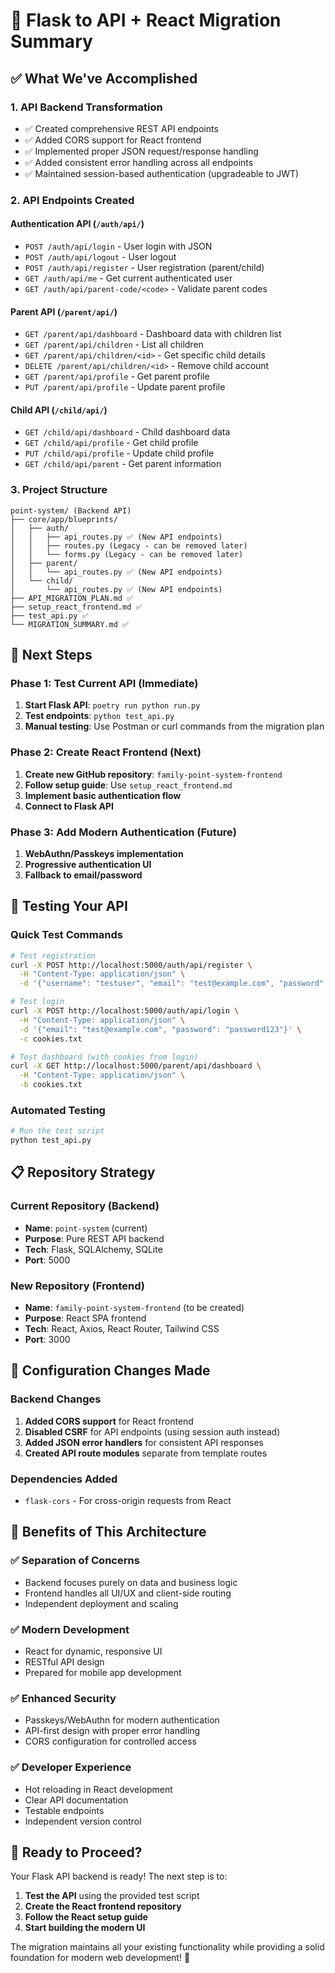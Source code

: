 # 🚀 Flask to API + React Migration Summary

## ✅ What We've Accomplished

### 1. **API Backend Transformation**
- ✅ Created comprehensive REST API endpoints
- ✅ Added CORS support for React frontend
- ✅ Implemented proper JSON request/response handling
- ✅ Added consistent error handling across all endpoints
- ✅ Maintained session-based authentication (upgradeable to JWT)

### 2. **API Endpoints Created**

#### Authentication API (`/auth/api/`)
- `POST /auth/api/login` - User login with JSON
- `POST /auth/api/logout` - User logout
- `POST /auth/api/register` - User registration (parent/child)
- `GET /auth/api/me` - Get current authenticated user
- `GET /auth/api/parent-code/<code>` - Validate parent codes

#### Parent API (`/parent/api/`)
- `GET /parent/api/dashboard` - Dashboard data with children list
- `GET /parent/api/children` - List all children
- `GET /parent/api/children/<id>` - Get specific child details
- `DELETE /parent/api/children/<id>` - Remove child account
- `GET /parent/api/profile` - Get parent profile
- `PUT /parent/api/profile` - Update parent profile

#### Child API (`/child/api/`)
- `GET /child/api/dashboard` - Child dashboard data
- `GET /child/api/profile` - Get child profile
- `PUT /child/api/profile` - Update child profile
- `GET /child/api/parent` - Get parent information

### 3. **Project Structure**
```
point-system/ (Backend API)
├── core/app/blueprints/
│   ├── auth/
│   │   ├── api_routes.py ✅ (New API endpoints)
│   │   ├── routes.py (Legacy - can be removed later)
│   │   └── forms.py (Legacy - can be removed later)
│   ├── parent/
│   │   └── api_routes.py ✅ (New API endpoints)
│   └── child/
│       └── api_routes.py ✅ (New API endpoints)
├── API_MIGRATION_PLAN.md ✅
├── setup_react_frontend.md ✅
├── test_api.py ✅
└── MIGRATION_SUMMARY.md ✅
```

## 🔄 Next Steps

### Phase 1: Test Current API (Immediate)
1. **Start Flask API**: `poetry run python run.py`
2. **Test endpoints**: `python test_api.py`
3. **Manual testing**: Use Postman or curl commands from the migration plan

### Phase 2: Create React Frontend (Next)
1. **Create new GitHub repository**: `family-point-system-frontend`
2. **Follow setup guide**: Use `setup_react_frontend.md`
3. **Implement basic authentication flow**
4. **Connect to Flask API**

### Phase 3: Add Modern Authentication (Future)
1. **WebAuthn/Passkeys implementation**
2. **Progressive authentication UI**
3. **Fallback to email/password**

## 🧪 Testing Your API

### Quick Test Commands
```bash
# Test registration
curl -X POST http://localhost:5000/auth/api/register \
  -H "Content-Type: application/json" \
  -d '{"username": "testuser", "email": "test@example.com", "password": "password123", "role": "parent"}'

# Test login
curl -X POST http://localhost:5000/auth/api/login \
  -H "Content-Type: application/json" \
  -d '{"email": "test@example.com", "password": "password123"}' \
  -c cookies.txt

# Test dashboard (with cookies from login)
curl -X GET http://localhost:5000/parent/api/dashboard \
  -H "Content-Type: application/json" \
  -b cookies.txt
```

### Automated Testing
```bash
# Run the test script
python test_api.py
```

## 📋 Repository Strategy

### Current Repository (Backend)
- **Name**: `point-system` (current)
- **Purpose**: Pure REST API backend
- **Tech**: Flask, SQLAlchemy, SQLite
- **Port**: 5000

### New Repository (Frontend)
- **Name**: `family-point-system-frontend` (to be created)
- **Purpose**: React SPA frontend
- **Tech**: React, Axios, React Router, Tailwind CSS
- **Port**: 3000

## 🔧 Configuration Changes Made

### Backend Changes
1. **Added CORS support** for React frontend
2. **Disabled CSRF** for API endpoints (using session auth instead)
3. **Added JSON error handlers** for consistent API responses
4. **Created API route modules** separate from template routes

### Dependencies Added
- `flask-cors` - For cross-origin requests from React

## 🎯 Benefits of This Architecture

### ✅ **Separation of Concerns**
- Backend focuses purely on data and business logic
- Frontend handles all UI/UX and client-side routing
- Independent deployment and scaling

### ✅ **Modern Development**
- React for dynamic, responsive UI
- RESTful API design
- Prepared for mobile app development

### ✅ **Enhanced Security**
- Passkeys/WebAuthn for modern authentication
- API-first design with proper error handling
- CORS configuration for controlled access

### ✅ **Developer Experience**
- Hot reloading in React development
- Clear API documentation
- Testable endpoints
- Independent version control

## 🚀 Ready to Proceed?

Your Flask API backend is ready! The next step is to:

1. **Test the API** using the provided test script
2. **Create the React frontend repository**
3. **Follow the React setup guide**
4. **Start building the modern UI**

The migration maintains all your existing functionality while providing a solid foundation for modern web development! 🎉
